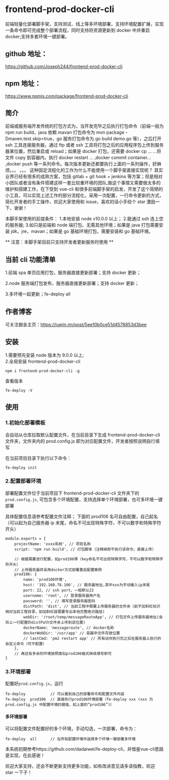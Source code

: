 # frontend-prod-docker-cli

前端轻量化部署脚手架，支持测试、线上等多环境部署，支持环境配置扩展，实现一条命令即可完成整个部署流程，同时支持将资源更新到 docker 中并重启 docker;支持多套环境一键部署。

## github 地址：

https://github.com/Joseph244/frontend-prod-docker-cli

## npm 地址：

https://www.npmjs.com/package/frontend-prod-docker-cli

## 简介

前端或服务端开发传统的打包方式为，当开发完毕之后执行打包命令（前端一般为 npm run build，java 依赖 mavan 打包命令为 mvn package -Dmaven.test.skip=true，go 服务打包命令为 go build demo.go 等），之后打开 ssh 工具连接服务器，通过 ftp 或者 ssh 工具将打包之后的应用程序包上传到服务器某位置，然后重启或 reload；如果是 docker 打包，还需要 docker cp ... ...将文件 copy 到容器内，执行 docker restart ... ,docker commit container... ,docker push 等一系列命令。每次版本更新还都要执行上面的一系列操作，好麻烦。。。 。。。
这种固定流程化的工作为什么不能使用一个脚手架直接实现呢？
其实业界已经有很多的成熟方案，包括 gitlab + git hook + jenkins 等方案；但是相对小团队或者没有条件搭建这样一套比较重环境的团队,做这个事情又需要做太多的维护和搭建工作，在下受到 vue-cli 和很多前端脚手架的启发，开发了这个简陋的小工具，可以实现上述工作的部分流程化，采用一次配置，一行命令更新的方式，简化开发者的手工操作，欢迎大家使用和 issue，喜欢的话小手给个 star 激励一下，谢谢！

本脚手架使用的前提条件： 1.本地安装 node v10.0.0 以上； 2.能通过 ssh 连上您的服务器; 3.如只是前端和 node 端打包，无需其他环境；如果是 java 打包需要安装 jdk，jre，mavan；如果是 go 基础环境打包，需要安装和 go 基础环境。

** 注意：本脚手架目前只支持开发者更新服务时使用 **

## 当前 cli 功能清单

1.前端 spa 单页应用打包，服务器直接更新部署；支持 docker 更新；

2.node 服务端打包发布，服务器直接更新部署；支持 docker 更新；

3.多环境一起更新；fe-deploy all

## 作者博客

可关注掘金主页：https://juejin.im/post/5ee10b0ce51d4578853d3bee

## 安装

1.需要预先安装 node 版本为 9.0.0 以上;  
2.全局安装 frontend-prod-docker-cli

```
npm i frontend-prod-docker-cli -g

```

查看版本

```
fe-deploy -V
```

## 使用

### 1.初始化部署模板

会自动从仓库拉取默认配置文件，在当前目录下生成 frontend-prod-docker-cli 文件夹，文件夹内的 prod.config.js 即为对应配置文件，开发者按照说明自行填写

在当前项目目录下执行以下命令：

```
fe-deploy init
```

### 2.配置部署环境

部署配置文件位于当前项目下 frontend-prod-docker-cli 文件夹下的`prod.config.js`, 可包含多个环境配置，支持选择单个环境部署，也可多环境一键部署

具体配置信息请参考配置文件注释；
下面的 prod106 名可自由配置，自己起名（可以起为自己服务器 ip 末尾，命名不可出现特殊字符，不可以数字和特殊字符开头）

```
module.exports = {
	projectName: 'xxxx系统', // 项目名称
    script: 'npm run build', // 打包脚本（注释掉即不执行该命令，直接上传）

    // 根据需要进行配置，如prod106等（key命名不可出现特殊字符，不可以数字和特殊字符开头）
    // 上传服务器并采用docker方式部署重启配置案例
    prod106: {
        name: 'prod106环境',
        host: '192.168.78.106', // 服务器地址,其中xxx为手动输入ip末尾
        port: 22, // ssh port，一般默认22
        username: 'root', // 登录服务器用户名
        password: '', // 填写登录服务器密码
        distPath: 'dist', // 当前工程中需要上传服务器的文件夹（前不加斜杠标识相对当前工程目录，如加斜杠就需要写出本地完整绝对路径)
        webDir: '/root/temp/messageRouteApp', // 打包文件上传服务器地址(会将上一行配置的distPath文件夹上传到该位置)
        dockerName: 'messageroute', // docker名称
        dockerWebDir: '/usr/app' // 容器中文件存放位置
        // lastCmd: 'pm2 restart app' // 所有动作执行完之后在服务器上执行的自定义命令（可不配置）
    },
	// 再还有多余的环境按照类似prod106格式继续填写即可
}
```

### 3.环境部署

配置好`prod.config.js`，运行

```
fe-deploy           // 可以看到自己的部署命令和配置文件内容
fe-deploy  prod106  // 直接执行prod106环境部署（fe-deploy xxx (xxx 为 prod.config.js 中配置环境的键值，如上面的“prod106”)）

```

#### 多环境部署

可以将配置文件配置好的多个环境，手动勾选，一次部署，命令为：

```
fe-deploy  all      // 在所有配置环境中选择多个环境一键部署多环境
```

本系统初期参考https://github.com/dadaiwei/fe-deploy-cli，并借鉴vue-cli思路是实现，在此感谢！

欢迎大家支持，还会不断更新支持更多功能，如有改进意见请多读指教，欢迎 star 一下子！
